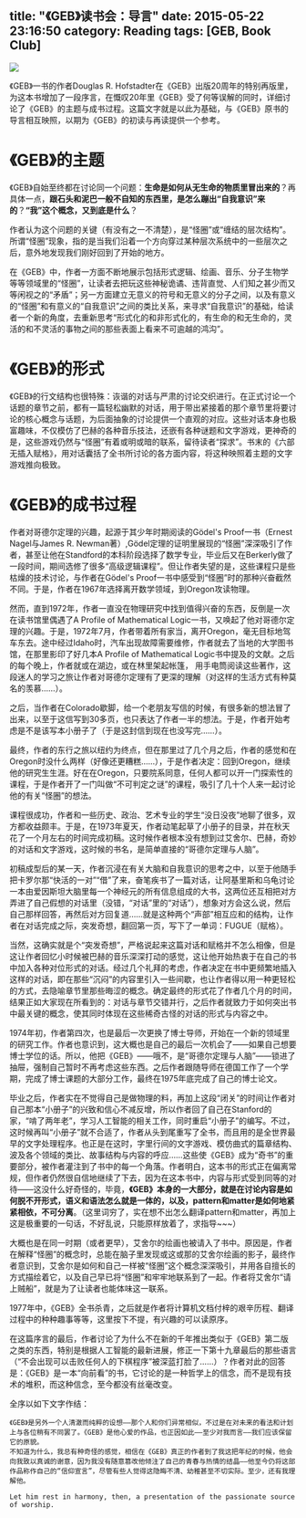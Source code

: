 title: "《GEB》读书会：导言"
date: 2015-05-22 23:16:50
category: Reading
tags: [GEB, Book Club]
---

![](thumbnail.jpg)

《GEB》一书的作者Douglas R. Hofstadter在《GEB》出版20周年的特别再版里，为这本书增加了一段序言，在慨叹20年里《GEB》受了何等误解的同时，详细讨论了《GEB》的主题与成书过程。这篇文字就是以此为基础，与《GEB》原书的导言相互映照，以期为《GEB》的初读与再读提供一个参考。

# 《GEB》的主题

《GEB》自始至终都在讨论同一个问题：__生命是如何从无生命的物质里冒出来的__？再具体一点，__跟石头和泥巴一般不自知的东西里，是怎么蹦出“自我意识”来的__？__“我”这个概念，又到底是什么__？

作者认为这个问题的关键（有没有之一不清楚），是“怪圈”或“缠结的层次结构”。所谓“怪圈”现象，指的是当我们沿着一个方向穿过某种层次系统中的一些层次之后，意外地发现我们刚好回到了开始的地方。

在《GEB》中，作者一方面不断地展示包括形式逻辑、绘画、音乐、分子生物学等等领域里的“怪圈”，让读者去把玩这些神秘诡谲、违背直觉、人们知之甚少而又等闲视之的“矛盾”；另一方面建立无意义的符号和无意义的分子之间，以及有意义的“怪圈”和有意义的“自我意识”之间的类比关系，来寻求“自我意识”的基础，给读者一个新的角度，去重新思考“形式化的和非形式化的，有生命的和无生命的，灵活的和不灵活的事物之间的那些表面上看来不可逾越的鸿沟”。

# 《GEB》的形式

《GEB》的行文结构也很特殊：诙谐的对话与严肃的讨论交织进行。在正式讨论一个话题的章节之前，都有一篇轻松幽默的对话，用于带出紧接着的那个章节里将要讨论的核心概念与话题，为后面抽象的讨论提供一个直观的对应。这些对话本身也极富趣味，不仅模仿了巴赫的各种音乐技法，还嵌有各种谜题和文字游戏，更神奇的是，这些游戏仍然与“怪圈”有着或明或暗的联系，留待读者“探求”。书末的《六部无插入赋格》，用对话囊括了全书所讨论的各方面内容，将这种映照着主题的文字游戏推向极致。

# 《GEB》的成书过程

作者对哥德尔定理的兴趣，起源于其少年时期阅读的Gödel's Proof一书（Ernest Nagel与James R. Newman著）,Gödel定理的证明里展现的“怪圈”深深吸引了作者，甚至让他在Standford的本科阶段选择了数学专业，毕业后又在Berkerly做了一段时间，期间选修了很多“高级逻辑课程”。但让作者失望的是，这些课程只是些枯燥的技术讨论，与作者在Gödel's Proof一书中感受到“怪圈”时的那种兴奋截然不同。于是，作者在1967年选择离开数学领域，到Oregon攻读物理。

然而，直到1972年，作者一直没在物理研究中找到值得兴奋的东西，反倒是一次在读书馆里偶遇了A Profile of Mathematical Logic一书，又唤起了他对哥德尔定理的兴趣。于是，1972年7月，作者带着所有家当，离开Oregon，毫无目标地驾车东去。途中经过Idaho时，汽车出现故障需要维修，作者就去了当地的大学图书馆，在那里影印了好几本A Profile of Mathematical Logic书中提及的文献。之后的每个晚上，作者就或在湖边，或在林里架起帐篷， 用手电筒阅读这些著作，这段迷人的学习之旅让作者对哥德尔定理有了更深的理解（对这样的生活方式有种莫名的羡慕……）。

之后，当作者在Colorado歇脚，给一个老朋友写信的时候，有很多新的想法冒了出来，以至于这信写到30多页，也只表达了作者一半的想法。于是，作者开始考虑是不是该写本小册子了（于是这封信到现在也没写完……）。

最终，作者的东行之旅以纽约为终点，但在那里过了几个月之后，作者的感觉和在Oregon时没什么两样（好像还更糟糕……），于是作者决定：回到Oregon，继续他的研究生生涯。好在在Oregon，只要院系同意，任何人都可以开一门探索性的课程，于是作者开了一门叫做“不可判定之谜”的课程，吸引了几十个人来一起讨论他的有关“怪圈”的想法。

课程很成功，作者和一些历史、政治、艺术专业的学生“没日没夜”地聊了很多，双方都收益颇丰。于是，在1973年夏天，作者动笔起草了小册子的目录，并在秋天花了一个月左右的时间完成初稿。这时候作者根本没有想到过艾舍尔、巴赫，奇妙的对话和文字游戏，这时候的书名，是简单直接的“哥德尔定理与人脑”。

初稿成型后的某一天，作者沉浸在有关大脑和自我意识的思考之中，以至于他随手把卡罗尔那“快活的一对”“借”了来，奋笔疾书了一篇对话，让阿基里斯和乌龟讨论一本由爱因斯坦大脑里每一个神经元的所有信息组成的大书，这两位还互相把对方弄进了自己假想的对话里（没错，“对话”里的“对话”），想象对方会这么说，然后自己那样回答，再然后对方回复道……就是这种两个“声部”相互应和的结构，让作者在对话完成之际，突发奇想，翻回第一页，写下了一单词：FUGUE（赋格）。

当然，这确实就是个“突发奇想”，严格说起来这篇对话和赋格并不怎么相像，但是这让作者回忆小时候被巴赫的音乐深深打动的感觉，这让他开始热衷于在自己的书中加入各种对位形式的对话。经过几个礼拜的考虑，作者决定在书中更频繁地插入这样的对话，即在那些“沉闷”的内容里引入一些间歇，也让作者得以用一种更轻松的方式，去隐喻章节里那些晦涩的概念。确定最终的形式花了作者几个月的时间，结果正如大家现在所看到的：对话与章节交错并行，之后作者就致力于如何突出书中最关键的概念，使其同时体现在这些稀奇古怪的对话的形式与内容之中。

1974年初，作者第四次，也是最后一次更换了博士导师，开始在一个新的领域里的研究工作。作者也意识到，这大概也是自己的最后一次机会了——如果自己想要博士学位的话。所以，他把《GEB》——哦不，是“哥德尔定理与人脑”——锁进了抽屉，强制自己暂时不再考虑这些东西。之后作者跟随导师在德国工作了一个学期，完成了博士课题的大部分工作，最终在1975年底完成了自己的博士论文。

毕业之后，作者实在不觉得自己是做物理的料，再加上这段“闭关”的时间让作者对自己那本“小册子”的兴致和信心不减反增，所以作者回了自己在Stanford的家，“啃了两年老”，学习人工智能的相关工作，同时重启“小册子”的编写。不过，这时候再叫“小册子”就不合适了，作者从头到尾重写了全书，而且用的是全世界最早的文字处理程序。也正是在这时，字里行间的文字游戏、模仿曲式的篇章结构、波及各个领域的类比、故事结构与内容的呼应……这些使《GEB》成为“奇书”的重要部分，被作者灌注到了书中的每一个角落。作者明白，这本书的形式正在偏离常规，但作者仍然很自信地继续了下去，因为在这本书中，内容与形式受到同等的对待——这没什么好奇怪的，毕竟，__《GEB》本身的一大部分，就是在讨论内容是如何脱不开形式，语义和语法怎么就是一体的，以及，pattern和matter是如何地紧紧相依，不可分离__。（这里词穷了，实在想不出怎么翻译pattern和matter，再加上这是极重要的一句话，不好乱说，只能原样放着了，求指导~~~）

大概也是在同一时期（或者更早），艾舍尔的绘画也被请入了书中。原因是，作者在解释“怪圈”的概念时，总能在脑子里发现或这或那的艾舍尔绘画的影子，最终作者意识到，艾舍尔是如何和自己一样被“怪圈”这个概念深深吸引，并用各自擅长的方式描绘着它，以及自己早已将“怪圈”和牢牢地联系到了一起。作者将艾舍尔“请上贼船”，就是为了让读者也能体味这一联系。

1977年中，《GEB》全书杀青，之后就是作者将计算机文档付梓的艰辛历程、翻译过程中的种种趣事等等，这里按下不提，有兴趣的可以读原序。

在这篇序言的最后，作者讨论了为什么不在新的千年推出类似于《GEB》第二版之类的东西，特别是根据人工智能的最新进展，修正一下第十九章最后的那些语言（“不会出现可以击败任何人的下棋程序”被深蓝打脸了……）？作者对此的回答是：《GEB》是一本“向前看”的书，它讨论的是一种哲学上的信念，而不是现有技术的堆积，而这种信念，至今都没有丝毫改变。

全序以如下文字作结：

    《GEB》是另外一个人清澈而纯粹的设想——那个人和你们异常相似，不过是在对未来的看法和计划上与各位稍有不同罢了。《GEB》是他心爱的作品，也正因如此——至少对我而言——我们应该保留它的原貌。
    不知道为什么，我总有种奇怪的感觉，相信在《GEB》真正的作者到了我这把年纪的时候，他会向我致以真诚的谢意，因为我没有随意篡改他倾注了自己的青春与热情的结晶——他至今仍将这部作品称作自己的“信仰宣言”，尽管有些人觉得这隐晦不清、幼稚甚至不切实际。至少，还有我理解他。

    Let him rest in harmony, then, a presentation of the passionate source of worship.
